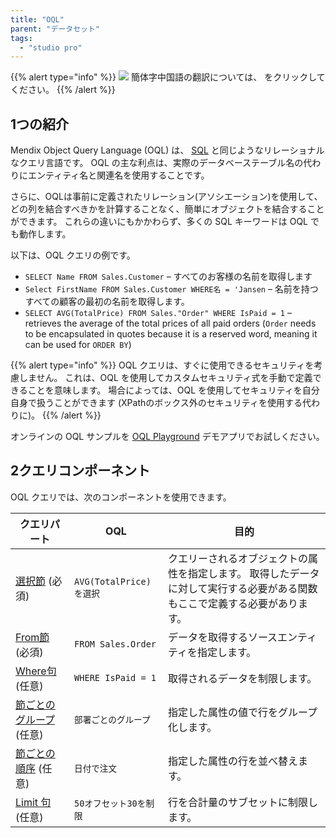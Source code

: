 ```yaml
---
title: "OQL"
parent: "データセット"
tags:
  - "studio pro"
---
```


{{% alert type="info" %}}
<img src="attachments/chinese-translation/china.png" style="display: inline-block; margin: 0" /> 簡体字中国語の翻訳については、 [<unk> <unk> <unk>](https://cdn.mendix.tencent-cloud.com/documentation/refguide8/oql.pdf) をクリックしてください。
{{% /alert %}}

## 1つの紹介

Mendix Object Query Language (OQL) は、 [SQL](http://en.wikipedia.org/wiki/Sql) と同じようなリレーショナルなクエリ言語です。 OQL の主な利点は、実際のデータベーステーブル名の代わりにエンティティ名と関連名を使用することです。

さらに、OQLは事前に定義されたリレーション(アソシエーション)を使用して、どの列を結合すべきかを計算することなく、簡単にオブジェクトを結合することができます。 これらの違いにもかかわらず、多くの SQL キーワードは OQL でも動作します。

以下は、OQL クエリの例です。

* `SELECT Name FROM Sales.Customer` – すべてのお客様の名前を取得します
* `Select FirstName FROM Sales.Customer WHERE名 = 'Jansen`  – 名前を持つすべての顧客の最初の名前を取得します。
* `SELECT AVG(TotalPrice) FROM Sales."Order" WHERE IsPaid = 1`  –  retrieves the average of the total prices of all paid orders (`Order` needs to be encapsulated in quotes because it is a reserved word, meaning it can be used for `ORDER BY`)

{{% alert type="info" %}}
OQL クエリは、すぐに使用できるセキュリティを考慮しません。 これは、OQL を使用してカスタムセキュリティ式を手動で定義できることを意味します。 場合によっては、OQL を使用してセキュリティを自分自身で扱うことができます (XPathのボックス外のセキュリティを使用する代わりに)。
{{% /alert %}}

オンラインの OQL サンプルを [OQL Playground](https://mydemoversion8-sandbox.mxapps.io/p/OQL) デモアプリでお試しください。

## 2クエリコンポーネント

OQL クエリでは、次のコンポーネントを使用できます。

| クエリパート                               | OQL                   | 目的                                                             |
| ------------------------------------ | --------------------- | -------------------------------------------------------------- |
| [選択節](oql-select-clause) (必須)        | `AVG(TotalPrice) を選択` | クエリーされるオブジェクトの属性を指定します。 取得したデータに対して実行する必要がある関数もここで定義する必要があります。 |
| [From節](oql-from-clause) (必須)        | `FROM Sales.Order`    | データを取得するソースエンティティを指定します。                                       |
| [Where句](oql-where-clause) (任意)      | `WHERE IsPaid = 1`    | 取得されるデータを制限します。                                                |
| [節ごとのグループ](oql-group-by-clause) (任意) | `部署ごとのグループ`           | 指定した属性の値で行をグループ化します。                                           |
| [節ごとの順序](oql-order-by-clause) (任意)   | `日付で注文`               | 指定した属性の行を並べ替えます。                                               |
| [Limit 句](oql-limit-clause) (任意)     | `50オフセット30を制限`        | 行を合計量のサブセットに制限します。                                             |

